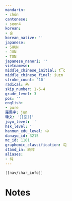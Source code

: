 ```yaml
---
mandarin:
- chún
cantonese:
- seon4
korean:
- 순
korean_native: ''
japanese:
- SHUN
- JUN
- TON
japanese_nanori: ''
vietnamese:
middle_chinese_initial: t͡ɕ
middle_chinese_final: iuɪn
stroke_count: '10'
radical: 糸
skip_number: 1-6-4
grade_level: 3
pos: ''
english:
- pure
羅馬字: jun
韓文: '[[준]]'
joyo_level: ''
hsk_level: ''
hanmun_edu_level: 中
danayo_id: 3215
mc_id: 1181
graphemic_classification: 屯
stand_in: 純粋
aliases:
- 纯
---
```

```meta-bind-embed
[[nav/char_info]]
```

# Notes

